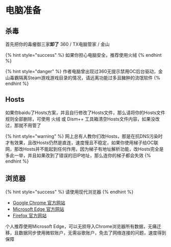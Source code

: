 # 电脑准备

## 杀毒

首先把你的毒瘤御三家**卸了** 360 / TX电脑管家 / 金山

{% hint style="success" %}
如果你担心电脑安全，推荐使用火绒
{% endhint %}

{% hint style="danger" %}
作者电脑曾出现过360无提示禁用OC后台驱动，金山毒霸隔离Steam游戏游戏目录的情况，请远离功能过多且臃肿的流氓软件
{% endhint %}

## Hosts

如果你baidu了Hosts方案，并且自行修改了Hosts文件，那么请将你的Hosts文件规则全部删除，可使用 火绒 或 Dism++ 工具箱清空Hosts文件内容，如果没改过，那就不用管了

{% hint style="warning" %}
网上总有人教你们改Hosts，那是在抗DNS污染时才有效果，且改Hosts仍然是直连，速度慢且不稳定，如果你使用梯子给OC联网，那改Hosts并不能起到任何作用，因为梯子有地址解析功能，改Hosts完全是多此一举，并且如果改到了错误的旧IP地址，那么连你的梯子都会失效
{% endhint %}

## 浏览器

{% hint style="success" %}
请使用现代浏览器
{% endhint %}

* [Google Chrome 官方网站](https://www.google.cn/chrome/)
* [Microsoft Edge 官方网站](https://www.microsoft.com/zh-cn/edge)
* [Firefox 官方网站](https://www.mozilla.org/zh-CN/firefox/new/)

个人推荐使用Microsoft Edge，可以无损导入Chrome浏览器所有数据，无痛迁移，且数据同步使用微软账户，无需谷歌账户，免去了网络连接的问题，速度得到保障

